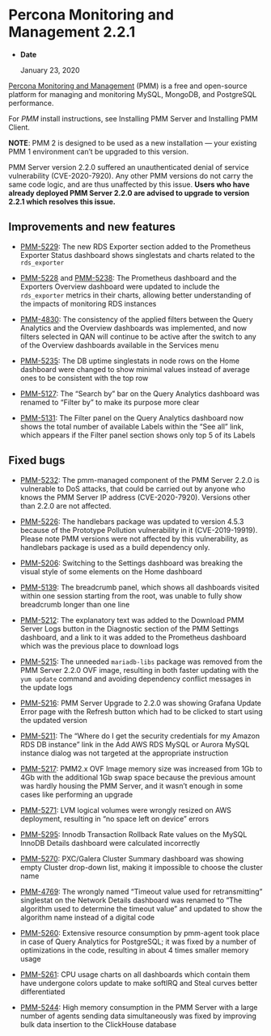 # Percona Monitoring and Management 2.2.1


* **Date**

    January 23, 2020


[Percona Monitoring and Management](https://www.percona.com/doc/percona-monitoring-and-management/2.x/index.html) (PMM) is a free and open-source platform for managing and monitoring MySQL, MongoDB, and PostgreSQL performance.

For *PMM* install instructions, see Installing PMM Server and Installing PMM Client.

**NOTE**: PMM 2 is designed to be used as a new installation — your existing
PMM 1 environment can’t be upgraded to this version.

PMM Server version 2.2.0 suffered an unauthenticated denial of service
vulnerability (CVE-2020-7920). Any other PMM versions do not carry the same code
logic, and are thus unaffected by this issue. **Users who have already deployed
PMM Server 2.2.0 are advised to upgrade to version 2.2.1 which resolves this
issue.**

## Improvements and new features


* [PMM-5229](https://jira.percona.com/browse/PMM-5229): The new RDS Exporter section added to the Prometheus Exporter
Status dashboard shows singlestats and charts related to the `rds_exporter`


* [PMM-5228](https://jira.percona.com/browse/PMM-5228) and [PMM-5238](https://jira.percona.com/browse/PMM-5238): The Prometheus dashboard and the Exporters
Overview dashboard were updated to include the `rds_exporter` metrics in
their charts, allowing better understanding of the impacts of monitoring RDS
instances


* [PMM-4830](https://jira.percona.com/browse/PMM-4830): The consistency of the applied filters between the Query
Analytics and the Overview dashboards was implemented, and now filters
selected in QAN will continue to be active after the switch to any of the
Overview dashboards available in the Services menu


* [PMM-5235](https://jira.percona.com/browse/PMM-5235): The DB uptime singlestats in node rows on the Home dashboard
were changed to show minimal values instead of average ones to be consistent
with the top row


* [PMM-5127](https://jira.percona.com/browse/PMM-5127): The “Search by” bar on the Query Analytics dashboard was
renamed to “Filter by” to make its purpose more clear


* [PMM-5131](https://jira.percona.com/browse/PMM-5131): The Filter panel on the Query Analytics dashboard now shows
the total number of available Labels within the “See all” link, which appears
if the Filter panel section shows only top 5 of its Labels

## Fixed bugs


* [PMM-5232](https://jira.percona.com/browse/PMM-5232): The pmm-managed component of the PMM Server 2.2.0 is
vulnerable to DoS attacks, that could be carried out by anyone who knows the
PMM Server IP address (CVE-2020-7920). Versions other than 2.2.0 are not
affected.


* [PMM-5226](https://jira.percona.com/browse/PMM-5226): The handlebars package was updated to version 4.5.3
because of the Prototype Pollution vulnerability in it (CVE-2019-19919).
Please note PMM versions were not affected by this vulnerability, as
handlebars package is used as a build dependency only.


* [PMM-5206](https://jira.percona.com/browse/PMM-5206): Switching to the Settings dashboard was breaking the visual
style of some elements on the Home dashboard


* [PMM-5139](https://jira.percona.com/browse/PMM-5139): The breadcrumb panel, which shows all dashboards visited
within one session starting from the root, was unable to fully show breadcrumb
longer than one line


* [PMM-5212](https://jira.percona.com/browse/PMM-5212): The explanatory text was added to the Download PMM Server Logs
button in the Diagnostic section of the PMM Settings dashboard, and a link to
it was added to the Prometheus dashboard which was the previous place to
download logs


* [PMM-5215](https://jira.percona.com/browse/PMM-5215): The unneeded `mariadb-libs` package was removed from the
PMM Server 2.2.0 OVF image, resulting in both faster updating with the
`yum update` command and avoiding dependency conflict messages in the update
logs


* [PMM-5216](https://jira.percona.com/browse/PMM-5216): PMM Server Upgrade to 2.2.0 was showing Grafana Update Error
page with the Refresh button which had to be clicked to start using the
updated version


* [PMM-5211](https://jira.percona.com/browse/PMM-5211): The “Where do I get the security credentials for my Amazon
RDS DB instance” link in the Add AWS RDS MySQL or Aurora MySQL instance dialog
was not targeted at the appropriate instruction


* [PMM-5217](https://jira.percona.com/browse/PMM-5217): PMM2.x OVF Image memory size was increased from 1Gb to 4Gb
with the additional 1Gb swap space because the previous amount was hardly
housing the PMM Server, and it wasn’t enough in some cases like performing an
upgrade


* [PMM-5271](https://jira.percona.com/browse/PMM-5271): LVM logical volumes were wrongly resized on AWS deployment,
resulting in “no space left on device” errors


* [PMM-5295](https://jira.percona.com/browse/PMM-5295): Innodb Transaction Rollback Rate values on the MySQL InnoDB
Details dashboard were calculated incorrectly


* [PMM-5270](https://jira.percona.com/browse/PMM-5270): PXC/Galera Cluster Summary dashboard was showing empty Cluster
drop-down list, making it impossible to choose the cluster name


* [PMM-4769](https://jira.percona.com/browse/PMM-4769): The wrongly named “Timeout value used for retransmitting”
singlestat on the Network Details dashboard was renamed to “The algorithm used
to determine the timeout value” and updated to show the algorithm name instead
of a digital code


* [PMM-5260](https://jira.percona.com/browse/PMM-5260): Extensive resource consumption by pmm-agent took place in case
of Query Analytics for PostgreSQL; it was fixed by a number of optimizations
in the code, resulting in about 4 times smaller memory usage


* [PMM-5261](https://jira.percona.com/browse/PMM-5261): CPU usage charts on all dashboards which contain them have
undergone colors update to make softIRQ and Steal curves better differentiated


* [PMM-5244](https://jira.percona.com/browse/PMM-5244): High memory consumption in the PMM Server with a large number
of agents sending data simultaneously was fixed by improving bulk data
insertion to the ClickHouse database
